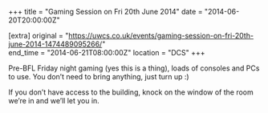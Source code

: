 +++
title = "Gaming Session on Fri 20th June 2014"
date = "2014-06-20T20:00:00Z"

[extra]
original = "https://uwcs.co.uk/events/gaming-session-on-fri-20th-june-2014-1474489095266/"    
end_time = "2014-06-21T08:00:00Z"
location = "DCS"
+++

Pre-BFL Friday night gaming (yes this is a thing), loads of consoles and PCs to use. You don’t need to bring anything, just turn up :)

If you don’t have access to the building, knock on the window of the room we’re in and we’ll let you in.

